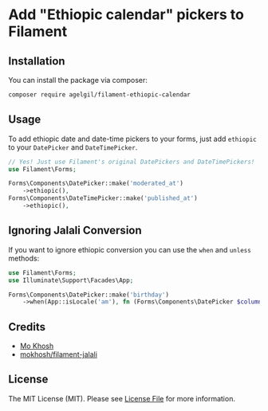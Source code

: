 # Add "Ethiopic calendar" pickers to Filament

## Installation

You can install the package via composer:

```bash
composer require agelgil/filament-ethiopic-calendar
```

## Usage

To add ethiopic date and date-time pickers to your forms, just add `ethiopic` to your `DatePicker` and `DateTimePicker`.

```php
// Yes! Just use Filament's original DatePickers and DateTimePickers!
use Filament\Forms;

Forms\Components\DatePicker::make('moderated_at')
    ->ethiopic(),
Forms\Components\DateTimePicker::make('published_at')
    ->ethiopic(),
```

## Ignoring Jalali Conversion
If you want to ignore ethiopic conversion you can use the `when` and `unless` methods:

```php
use Filament\Forms;
use Illuminate\Support\Facades\App;

Forms\Components\DatePicker::make('birthday')
    ->when(App::isLocale('am'), fn (Forms\Components\DatePicker $column) => $column->ethiopic()),
```

## Credits

- [Mo Khosh](https://github.com/mokhosh)
- [mokhosh/filament-jalali](https://github.com/mokhosh/filament-jalali)

## License

The MIT License (MIT). Please see [License File](LICENSE.md) for more information.
